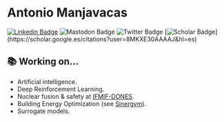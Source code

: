 # Antonio Manjavacas

[![Linkedin Badge](https://img.shields.io/badge/-LinkedIn-blue?style=flat-square&logo=Linkedin&logoColor=white)](https://www.linkedin.com/in/antonio-manjavacas/)
![Mastodon Badge](https://img.shields.io/mastodon/follow/109364006136923304?domain=https%3A%2F%2Fsigmoid.social&style=social)
![Twitter Badge](https://img.shields.io/twitter/follow/manjavacas_?style=social)
[![Scholar Badge](https://img.shields.io/badge/-Scholar-white?style=flat-square&logo=GoogleScholar&logoColor=white")](https://scholar.google.es/citations?user=8MKXE30AAAAJ&hl=es)

## 📚 Working on...

* Artificial intelligence.
* Deep Reinforcement Learning.
* Nuclear fusion & safety at [IFMIF-DONES](https://ifmif-dones.es/).
* Building Energy Optimization (see [Sinergym](https://github.com/ugr-sail/sinergym)).
* Surrogate models.

